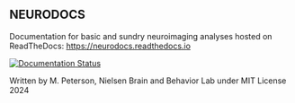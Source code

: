 ## NEURODOCS

Documentation for basic and sundry neuroimaging analyses hosted on ReadTheDocs: https://neurodocs.readthedocs.io

[![Documentation Status](https://readthedocs.org/projects/neurodocs/badge/?version=latest)](https://neurodocs.readthedocs.io/en/latest/?badge=latest)

Written by M. Peterson, Nielsen Brain and Behavior Lab under MIT License 2024
